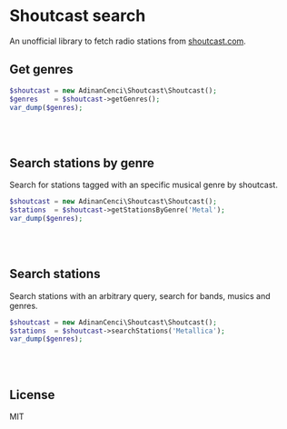 # Shoutcast search
An unofficial library to fetch radio stations from [shoutcast.com](https://directory.shoutcast.com/).

## Get genres

```php
$shoutcast = new AdinanCenci\Shoutcast\Shoutcast();
$genres    = $shoutcast->getGenres();
var_dump($genres);
```

<br><br>

## Search stations by genre

Search for stations tagged with an specific musical genre by shoutcast.

```php
$shoutcast = new AdinanCenci\Shoutcast\Shoutcast();
$stations  = $shoutcast->getStationsByGenre('Metal');
var_dump($genres);
```

<br><br>

## Search stations

Search stations with an arbitrary query, search for bands, musics and genres.

```php
$shoutcast = new AdinanCenci\Shoutcast\Shoutcast();
$stations  = $shoutcast->searchStations('Metallica');
var_dump($genres);
```

<br><br>

## License
MIT